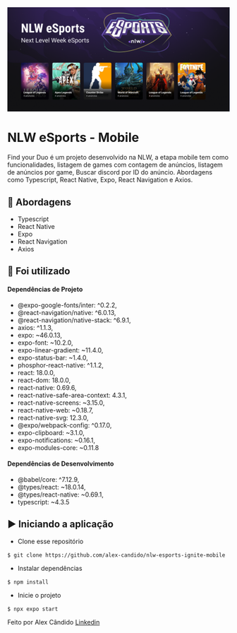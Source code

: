 <img alt="nlw esports" src="/src/assets/banner-nlw-esports.png" />

# NLW eSports - Mobile

Find your Duo é um projeto desenvolvido na NLW, a etapa mobile tem como funcionalidades, listagem de games com contagem de anúncios, listagem de anúncios por game, Buscar discord por ID do anúncio. Abordagens como Typescript, React Native, Expo, React Navigation e Axios.

## 🚀 Abordagens

- Typescript
- React Native
- Expo
- React Navigation
- Axios

## 📌 Foi utilizado

#### Dependências de Projeto

- @expo-google-fonts/inter: ^0.2.2,
- @react-navigation/native: ^6.0.13,
- @react-navigation/native-stack: ^6.9.1,
- axios: ^1.1.3,
- expo: ~46.0.13,
- expo-font: ~10.2.0,
- expo-linear-gradient: ~11.4.0,
- expo-status-bar: ~1.4.0,
- phosphor-react-native: ^1.1.2,
- react: 18.0.0,
- react-dom: 18.0.0,
- react-native: 0.69.6,
- react-native-safe-area-context: 4.3.1,
- react-native-screens: ~3.15.0,
- react-native-web: ~0.18.7,
- react-native-svg: 12.3.0,
- @expo/webpack-config: ^0.17.0,
- expo-clipboard: ~3.1.0,
- expo-notifications: ~0.16.1,
- expo-modules-core: ~0.11.8

#### Dependências de Desenvolvimento

- @babel/core: ^7.12.9,
- @types/react: ~18.0.14,
- @types/react-native: ~0.69.1,
- typescript: ~4.3.5

## ▶️ Iniciando a aplicação

- Clone esse repositório
```
$ git clone https://github.com/alex-candido/nlw-esports-ignite-mobile
```
- Instalar dependências
```
$ npm install
```
- Inicie o projeto
```
$ npx expo start
```

Feito por Alex Cândido [Linkedin](https://www.linkedin.com/in/alexcndd/)
